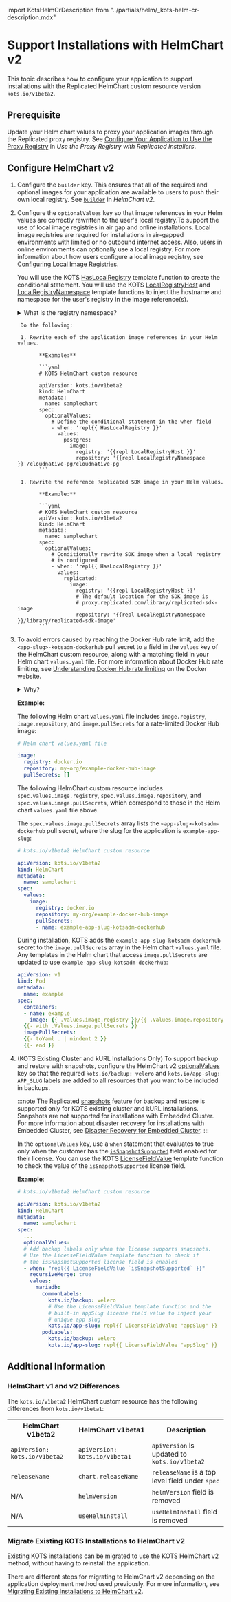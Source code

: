 import KotsHelmCrDescription from "../partials/helm/_kots-helm-cr-description.mdx"

# Support Installations with HelmChart v2

This topic describes how to configure your application to support installations with the Replicated HelmChart custom resource version `kots.io/v1beta2`.

## Prerequisite

Update your Helm chart values to proxy your application images through the Replicated proxy registry. See [Configure Your Application to Use the Proxy Registry](/vendor/private-images-kots) in _Use the Proxy Registry with Replicated Installers_.

## Configure HelmChart v2

1. Configure the `builder` key. This ensures that all of the required and optional images for your application are available to users to push their own local registry. See [`builder`](/reference/custom-resource-helmchart-v2#builder) in _HelmChart v2_.

1. Configure the `optionalValues` key so that image references in your Helm values are correctly rewritten to the user's local registry.To support the use of local image registries in air gap and online installations. Local image registries are required for installations in air-gapped environments with limited or no outbound internet access. Also, users in online environments can optionally use a local registry. For more information about how users configure a local image registry, see [Configuring Local Image Registries](/enterprise/image-registry-settings). 

     You will use the KOTS [HasLocalRegistry](/reference/template-functions-config-context#haslocalregistry) template function to create the conditional statement. You will use the KOTS [LocalRegistryHost](/reference/template-functions-config-context#localregistryhost) and [LocalRegistryNamespace](/reference/template-functions-config-context#localregistrynamespace) template functions to inject the hostname and namespace for the user's registry in the image reference(s).

      <details>
        <summary>What is the registry namespace?</summary>

        The registry namespace is the path between the registry and the image name. For example, `images.yourcompany.com/namespace/image:tag`.
      </details>

        Do the following:

        1. Rewrite each of the application image references in your Helm values.

              **Example:**

              ```yaml
              # KOTS HelmChart custom resource

              apiVersion: kots.io/v1beta2
              kind: HelmChart
              metadata:
                name: samplechart
              spec:
                optionalValues:
                  # Define the conditional statement in the when field
                  - when: 'repl{{ HasLocalRegistry }}'
                    values:
                      postgres:
                        image:
                          registry: '{{repl LocalRegistryHost }}'
                          repository: '{{repl LocalRegistryNamespace }}'/cloudnative-pg/cloudnative-pg
              ```

        1. Rewrite the reference Replicated SDK image in your Helm values.

              **Example:**

              ```yaml
              # KOTS HelmChart custom resource
              apiVersion: kots.io/v1beta2
              kind: HelmChart
              metadata:
                name: samplechart
              spec:
                optionalValues:
                  # Conditionally rewrite SDK image when a local registry
                  # is configured
                  - when: 'repl{{ HasLocalRegistry }}'
                    values:
                      replicated:
                        image:
                          registry: '{{repl LocalRegistryHost }}'
                          # The default location for the SDK image is
                          # proxy.replicated.com/library/replicated-sdk-image
                          repository: '{{repl LocalRegistryNamespace }}/library/replicated-sdk-image'
              ```

1. To avoid errors caused by reaching the Docker Hub rate limit, add the `<app-slug>-kotsadm-dockerhub` pull secret to a field in the `values` key of the HelmChart custom resource, along with a matching field in your Helm chart `values.yaml` file. For more information about Docker Hub rate limiting, see [Understanding Docker Hub rate limiting](https://www.docker.com/increase-rate-limits) on the Docker website.

   <details>
     <summary>Why?</summary>

     Docker Hub enforces rate limits for Anonymous and Free users. To avoid errors caused by reaching the rate limit, your users can run the `kots docker ensure-secret` command, which creates an `<app-slug>-kotsadm-dockerhub` secret for pulling Docker Hub images and applies the secret to Kubernetes manifests that have images. For more information, see [Avoiding Docker Hub Rate Limits](/enterprise/image-registry-rate-limits).

     If you are deploying a Helm chart with Docker Hub images that could be rate limited, to support the use of the `kots docker ensure-secret` command, any Pod definitions in your Helm chart templates that reference the rate-limited image must be updated to access the `<app-slug>-kotsadm-dockerhub` pull secret, where `<app-slug>` is your application slug. For more information, see [Get the Application Slug](/vendor/vendor-portal-manage-app#slug).

     During installation, KOTS sets the value of the matching field in the `values.yaml` file with the `<app-slug>-kotsadm-dockerhub` pull secret, and any Helm chart templates that access the value are updated.
    </details>

    **Example:**

      The following Helm chart `values.yaml` file includes `image.registry`, `image.repository`, and `image.pullSecrets` for a rate-limited Docker Hub image:

      ```yaml
      # Helm chart values.yaml file

      image:
        registry: docker.io
        repository: my-org/example-docker-hub-image
        pullSecrets: []
      ```

      The following HelmChart custom resource includes `spec.values.image.registry`, `spec.values.image.repository`, and `spec.values.image.pullSecrets`, which correspond to those in the Helm chart `values.yaml` file above.

      The `spec.values.image.pullSecrets` array lists the `<app-slug>-kotsadm-dockerhub` pull secret, where the slug for the application is `example-app-slug`:

      ```yaml
      # kots.io/v1beta2 HelmChart custom resource

      apiVersion: kots.io/v1beta2
      kind: HelmChart
      metadata:
        name: samplechart
      spec:
        values:
          image:
            registry: docker.io
            repository: my-org/example-docker-hub-image
            pullSecrets:
            - name: example-app-slug-kotsadm-dockerhub
      ```

      During installation, KOTS adds the `example-app-slug-kotsadm-dockerhub` secret to the `image.pullSecrets` array in the Helm chart `values.yaml` file. Any templates in the Helm chart that access `image.pullSecrets` are updated to use `example-app-slug-kotsadm-dockerhub`:

      ```yaml
      apiVersion: v1
      kind: Pod
      metadata:
        name: example
      spec:
        containers:
        - name: example
          image: {{ .Values.image.registry }}/{{ .Values.image.repository }}
        {{- with .Values.image.pullSecrets }}
        imagePullSecrets:
        {{- toYaml . | nindent 2 }}
        {{- end }}
      ```

1. (KOTS Existing Cluster and kURL Installations Only) To support backup and restore with snapshots, configure the HelmChart v2 [optionalValues](/reference/custom-resource-helmchart-v2#optionalvalues) key so that the required `kots.io/backup: velero` and `kots.io/app-slug: APP_SLUG` labels are added to all resources that you want to be included in backups.

    :::note
    The Replicated [snapshots](snapshots-overview) feature for backup and restore is supported only for KOTS existing cluster and kURL installations. Snapshots are not supported for installations with Embedded Cluster. For more information about disaster recovery for installations with Embedded Cluster, see [Disaster Recovery for Embedded Cluster](/vendor/embedded-disaster-recovery.mdx).
    :::

    In the `optionalValues` key, use a `when` statement that evaluates to true only when the customer has the [`isSnapshotSupported`](/vendor/licenses-using-builtin-fields#admin-console-feature-options) field enabled for their license. You can use the KOTS [LicenseFieldValue](/reference/template-functions-license) template function to check the value of the `isSnapshotSupported` license field.

    **Example**:

    ```yaml
    # kots.io/v1beta2 HelmChart custom resource

    apiVersion: kots.io/v1beta2
    kind: HelmChart
    metadata:
      name: samplechart
    spec:
      ...
      optionalValues:
      # Add backup labels only when the license supports snapshots.
      # Use the LicenseFieldValue template function to check if
      # the isSnapshotSupported license field is enabled
      - when: "repl{{ LicenseFieldValue `isSnapshotSupported` }}"
        recursiveMerge: true
        values:
          mariadb:
            commonLabels:
              kots.io/backup: velero
              # Use the LicenseFieldValue template function and the 
              # built-in appSlug license field value to inject your 
              # unique app slug
              kots.io/app-slug: repl{{ LicenseFieldValue "appSlug" }}
            podLabels:
              kots.io/backup: velero
              kots.io/app-slug: repl{{ LicenseFieldValue "appSlug" }}
    ```

## Additional Information

### HelmChart v1 and v2 Differences

The `kots.io/v1beta2` HelmChart custom resource has the following differences from `kots.io/v1beta1`:

<table>
  <tr>
    <th>HelmChart v1beta2</th>
    <th>HelmChart v1beta1</th>
    <th>Description</th>
  </tr>
  <tr>
    <td><code>apiVersion: kots.io/v1beta2</code></td>
    <td><code>apiVersion: kots.io/v1beta1</code></td>
    <td><code>apiVersion</code> is updated to <code>kots.io/v1beta2</code></td>
  </tr>
  <tr>
    <td><code>releaseName</code></td>
    <td><code>chart.releaseName</code></td>
    <td><code>releaseName</code> is a top level field under <code>spec</code></td>
  </tr>
  <tr>
    <td>N/A</td>
    <td><code>helmVersion</code></td>
    <td><code>helmVersion</code> field is removed</td>
  </tr>
  <tr>
    <td>N/A</td>
    <td><code>useHelmInstall</code></td>
    <td><code>useHelmInstall</code> field is removed</td>
  </tr>
</table>

### Migrate Existing KOTS Installations to HelmChart v2

Existing KOTS installations can be migrated to use the KOTS HelmChart v2 method, without having to reinstall the application.

There are different steps for migrating to HelmChart v2 depending on the application deployment method used previously. For more information, see [Migrating Existing Installations to HelmChart v2](helm-v2-migrate).
